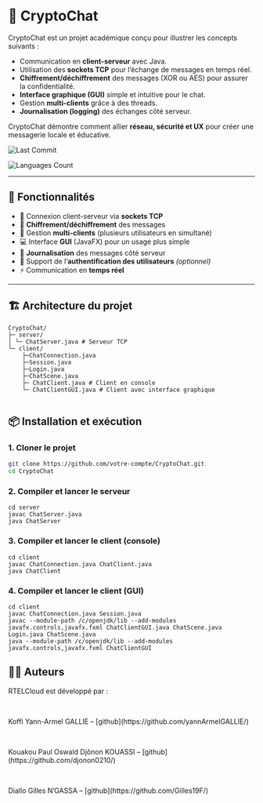 # 💬 CryptoChat

CryptoChat est un projet académique conçu pour illustrer les concepts suivants :
- Communication en **client-serveur** avec Java.
- Utilisation des **sockets TCP** pour l’échange de messages en temps réel.
- **Chiffrement/déchiffrement** des messages (XOR ou AES) pour assurer la confidentialité.
- **Interface graphique (GUI)** simple et intuitive pour le chat.
- Gestion **multi-clients** grâce à des threads.
- **Journalisation (logging)** des échanges côté serveur.

CryptoChat démontre comment allier **réseau, sécurité et UX** pour créer une messagerie locale et éducative.


![Last Commit](https://img.shields.io/github/last-commit/yannArmelGALLIE/CryptoChat?style=for-the-badge&logoColor=white)

![Languages Count](https://img.shields.io/github/languages/count/yannArmelGALLIE/CryptoChat?style=for-the-badge&logoColor=white)

---

## 🚀 Fonctionnalités
- 🔗 Connexion client-serveur via **sockets TCP**  
- 🔐 **Chiffrement/déchiffrement** des messages  
- 👥 Gestion **multi-clients** (plusieurs utilisateurs en simultané)  
- 💻 Interface **GUI** (JavaFX) pour un usage plus simple  
- 📝 **Journalisation** des messages côté serveur  
- 👤 Support de l’**authentification des utilisateurs** *(optionnel)*  
- ⚡ Communication en **temps réel**  

---

## 🏗️ Architecture du projet
```
CryptoChat/
├─ server/
│ └─ ChatServer.java # Serveur TCP
└─ client/
    ├─ChatConnection.java
    ├─Session.java
    ├─Login.java
    ├─ChatScene.java
    ├─ ChatClient.java # Client en console
    └─ ChatClientGUI.java # Client avec interface graphique


```

## 📦 Installation et exécution

### 1. Cloner le projet
```bash
git clone https://github.com/votre-compte/CryptoChat.git
cd CryptoChat
```
### 2. Compiler et lancer le serveur
```
cd server
javac ChatServer.java 
java ChatServer
```
### 3. Compiler et lancer le client (console)
```
cd client
javac ChatConnection.java ChatClient.java
java ChatClient
```
### 4. Compiler et lancer le client (GUI)
```
cd client
javac ChatConnection.java Session.java
javac --module-path /c/openjdk/lib --add-modules javafx.controls,javafx.fxml ChatClientGUI.java ChatScene.java Login.java ChatScene.java
java --module-path /c/openjdk/lib --add-modules javafx.controls,javafx.fxml ChatClientGUI
```

## 👨‍💻 Auteurs

<p>RTELCloud est développé par :</p><br>
<p>Koffi Yann-Armel GALLIE – [github](https://github.com/yannArmelGALLIE/)</p><br>
<p>Kouakou Paul Oswald Djônon KOUASSI – [github](https://github.com/djonon0210/)</p><br>
<p>Diallo Gilles N’GASSA – [github](https://github.com/Gilles19F/)</p>



